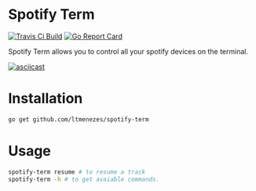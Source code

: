 # Spotify Term
[![Travis Ci Build](https://api.travis-ci.org/LTMenezes/spotify-term.svg?branch=master)](https://travis-ci.org/LTMenezes/spotify-term)
[![Go Report Card](https://goreportcard.com/badge/github.com/LTMenezes/spotify-term)](https://goreportcard.com/report/github.com/LTMenezes/spotify-term)

Spotify Term allows you to control all your spotify devices on the terminal.

[![asciicast](https://asciinema.org/a/186526.png)](https://asciinema.org/a/186526)

# Installation
```bash
go get github.com/ltmenezes/spotify-term
```

# Usage
```bash
spotify-term resume # to resume a track
spotify-term -h # to get avaiable commands.
```
